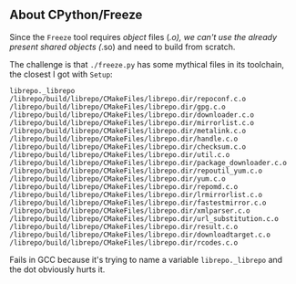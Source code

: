 About CPython/Freeze
--------------------

Since the `Freeze` tool requires *object* files (*.o), we can't use the already present shared objects (*.so) and need to build
from scratch.

The challenge is that `./freeze.py` has some mythical files in its toolchain, the closest I got with `Setup`:

```
librepo._librepo /librepo/build/librepo/CMakeFiles/librepo.dir/repoconf.c.o /librepo/build/librepo/CMakeFiles/librepo.dir/gpg.c.o /librepo/build/librepo/CMakeFiles/librepo.dir/downloader.c.o /librepo/build/librepo/CMakeFiles/librepo.dir/mirrorlist.c.o /librepo/build/librepo/CMakeFiles/librepo.dir/metalink.c.o /librepo/build/librepo/CMakeFiles/librepo.dir/handle.c.o /librepo/build/librepo/CMakeFiles/librepo.dir/checksum.c.o /librepo/build/librepo/CMakeFiles/librepo.dir/util.c.o /librepo/build/librepo/CMakeFiles/librepo.dir/package_downloader.c.o /librepo/build/librepo/CMakeFiles/librepo.dir/repoutil_yum.c.o /librepo/build/librepo/CMakeFiles/librepo.dir/yum.c.o /librepo/build/librepo/CMakeFiles/librepo.dir/repomd.c.o /librepo/build/librepo/CMakeFiles/librepo.dir/lrmirrorlist.c.o /librepo/build/librepo/CMakeFiles/librepo.dir/fastestmirror.c.o /librepo/build/librepo/CMakeFiles/librepo.dir/xmlparser.c.o /librepo/build/librepo/CMakeFiles/librepo.dir/url_substitution.c.o /librepo/build/librepo/CMakeFiles/librepo.dir/result.c.o /librepo/build/librepo/CMakeFiles/librepo.dir/downloadtarget.c.o /librepo/build/librepo/CMakeFiles/librepo.dir/rcodes.c.o
```

Fails in GCC because it's trying to name a variable `librepo._librepo` and the dot obviously hurts it.
